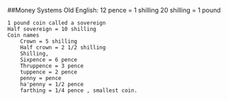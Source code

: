 ##Money Systems
	Old English:
	12 pence = 1 shilling
	20 shilling = 1 pound

	1 pound coin called a sovereign
	Half sovereign = 10 shilling
	Coin names
		Crown = 5 shilling
		Half crown = 2 1/2 shilling
		Shilling,
		Sixpence = 6 pence
		Thruppence = 3 pence
		tuppence = 2 pence
		penny = pence
		ha'penny = 1/2 pence
		farthing = 1/4 pence , smallest coin.
